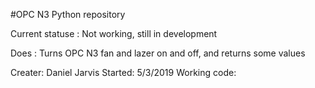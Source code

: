 #OPC N3 Python repository 

Current statuse : Not working, still in development 

Does : Turns OPC N3 fan and lazer on and off, and returns some values

Creater: Daniel Jarvis
Started: 5/3/2019 
Working code: 
